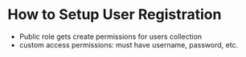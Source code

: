 # How to Setup User Registration

- Public role gets create permissions for users collection
- custom access permissions: must have username, password, etc.
